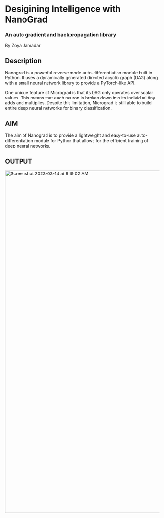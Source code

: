 <h1> Desigining Intelligence with NanoGrad </h1>
<h3> An auto gradient and backpropagation library</h3>

<p> By Zoya Jamadar <p/>

<h2> Description </h2>

Nanograd is a powerful reverse mode auto-differentiation module built in Python. It uses a dynamically generated directed acyclic graph (DAG) along with a small neural network library to provide a PyTorch-like API.

One unique feature of Micrograd is that its DAG only operates over scalar values. This means that each neuron is broken down into its individual tiny adds and multiplies. Despite this limitation, Micrograd is still able to build entire deep neural networks for binary classification.

<h2> AIM </h2>

The aim of Nanograd is to provide a lightweight and easy-to-use auto-differentiation module for Python that allows for the efficient training of deep neural networks.


<h2> OUTPUT </h2>

<img width="1118" alt="Screenshot 2023-03-14 at 9 19 02 AM" src="https://user-images.githubusercontent.com/84071291/224888552-28b8cf33-153c-405d-8af7-bc5f1a360bf8.png">







